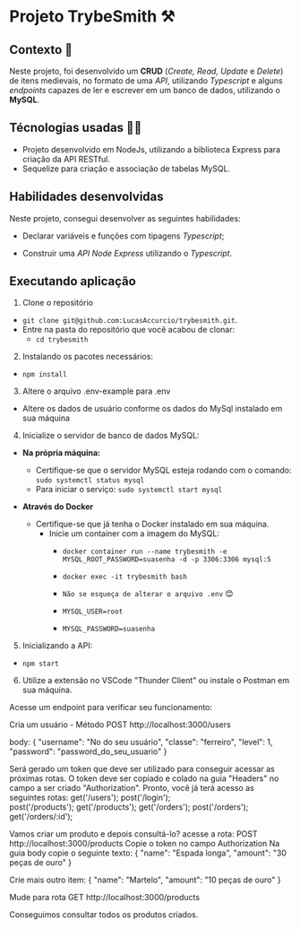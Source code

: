 # Projeto TrybeSmith :hammer_and_pick:

## Contexto :selfie:

Neste projeto, foi desenvolvido um **CRUD** (_Create, Read, Update_ e _Delete_) de itens medievais, no formato de uma _API_, utilizando _Typescript_ e alguns _endpoints_ capazes de ler e escrever em um banco de dados, utilizando o **MySQL**.


## Técnologias usadas :technologist:

- Projeto desenvolvido em NodeJs, utilizando a biblioteca Express para criação da API RESTful.
- Sequelize para criação e associação de tabelas MySQL.

## Habilidades desenvolvidas

Neste projeto, consegui desenvolver as seguintes habilidades:

- Declarar variáveis e funções com tipagens _Typescript_;

- Construir uma _API Node Express_ utilizando o _Typescript_.

## Executando aplicação

1. Clone o repositório
  * `git clone git@github.com:LucasAccurcio/trybesmith.git`.
  * Entre na pasta do repositório que você acabou de clonar:
    * `cd trybesmith`

2. Instalando os pacotes necessários:
  - `npm install`

3. Altere o arquivo .env-example para .env
  * Altere os dados de usuário conforme os dados do MySql instalado em sua máquina

4. Inicialize o servidor de banco de dados MySQL:
  - **Na própria máquina:**
    * Certifique-se que o servidor MySQL esteja rodando com o comando:
      `sudo systemctl status mysql`
    - Para iniciar o serviço:
      `sudo systemctl start mysql`
    
  - **Através do Docker**
    * Certifique-se que já tenha o Docker instalado em sua máquina.
      - Inicie um container com a imagem do MySQL:
        * `docker container run --name trybesmith -e MYSQL_ROOT_PASSWORD=suasenha -d -p 3306:3306 mysql:5`
        * `docker exec -it trybesmith bash`
         
        * `Não se esqueça de alterar o arquivo .env` :blush:
        * `MYSQL_USER=root`
        * `MYSQL_PASSWORD=suasenha`
        

5. Inicializando a API:
  - `npm start`

6. Utilize a extensão no VSCode "Thunder Client" ou instale o Postman em sua máquina.

Acesse um endpoint para verificar seu funcionamento:

Cria um usuário - Método POST http://localhost:3000/users

body:
  {
    "username": "No do seu usuário",
    "classe": "ferreiro",
    "level": 1,
    "password": "password_do_seu_usuario"
  }

Será gerado um token que deve ser utilizado para conseguir acessar as próximas rotas.
O token deve ser copiado e colado na guia "Headers" no campo a ser criado "Authorization".
Pronto, você já terá acesso as seguintes rotas:
get('/users');
post('/login');  
post('/products');
get('/products');
get('/orders');
post('/orders');
get('/orders/:id');

Vamos criar um produto e depois consultá-lo?
acesse a rota: POST http://localhost:3000/products
Copie o token no campo Authorization
Na guia body copie o seguinte texto:
  {
    "name": "Espada longa",
    "amount": "30 peças de ouro"
  }

Crie mais outro item:
  {
    "name": "Martelo",
    "amount": "10 peças de ouro"
  }

Mude para rota GET http://localhost:3000/products

Conseguimos consultar todos os produtos criados.